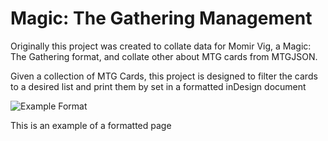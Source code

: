 # Magic: The Gathering Management

Originally this project was created to collate data for Momir Vig, a Magic: The Gathering format, and collate other about MTG cards from MTGJSON.

Given a collection of MTG Cards, this project is designed to filter the cards to a desired list and print them by set in a formatted inDesign document

![Example Format](https://github.com/ltr28/mtg-management/doc/MH2.jpg?raw=true)

This is an example of a formatted page